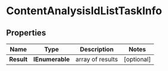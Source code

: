 # ContentAnalysisIdListTaskInfo


## Properties

| Name | Type | Description | Notes |
|------------ | ------------- | ------------- | -------------|
**Result** | **IEnumerable<ContentAnalysisIdListResultInfo>** | array of results |[optional]|